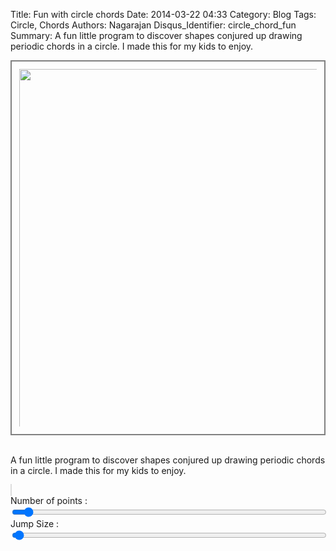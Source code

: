 Title: Fun with circle chords
Date: 2014-03-22 04:33
Category: Blog
Tags: Circle, Chords
Authors: Nagarajan
Disqus_Identifier: circle_chord_fun
Summary: A fun little program to discover shapes conjured up drawing periodic chords in a circle. I made this for my kids to enjoy. <br /> <div style="display: flex; justify-content: center"><img style="width: 600px; border: 2px solid gray; padding: 12px; box-sizing: border-box" src="/images/circle chord screenshot.png" /></div> <br />

A fun little program to discover shapes conjured up drawing periodic chords in a circle. I made this for my kids to enjoy.

<style>
    #DemoCanvas {
        border: 1px solid #ddd;
    }
</style>
<body>
<canvas id="DemoCanvas" style="width: 100%"></canvas>

<br />
<div style="text-align: start">Number of points : </div>
<input type="range" min="1" max="5000" value="200" class="slider" id="numPointsSlider" style="width:100%">
<div id="numPointsDisplay" style="text-align: end"></div>
<div style="text-align: start">Jump Size : </div>
<input type="range" min="1" max="5000" value="40" class="slider" id="kJumpSlider" style="width:100%">
<div id="jumpSizeDisplay" style="text-align: end"></div>

<script>

    let width = 800
    let height = 600
    let nCirPts = 100
    let kJump = 4


    const wb2 = width / 2
    const hb2 = height / 2
    const cRadius = 0.8 * hb2

    let canvas = document.getElementById('DemoCanvas');
    let numPointsSlider = document.getElementById('numPointsSlider');
    let kJumpSlider = document.getElementById('kJumpSlider');
    let numPointsDisplay = document.getElementById('numPointsDisplay')
    let jumpSizeDisplay = document.getElementById('jumpSizeDisplay')

    canvas.setAttribute('width', width)
    canvas.setAttribute('height', height)

    numPointsSlider.oninput = function () {
        nCirPts = parseInt(this.value)
        const context = canvas.getContext('2d')
        context.clearRect(0, 0, canvas.width, canvas.height)
        numPointsDisplay.innerHTML = this.value

        drawFig(nCirPts, cRadius, kJump, canvas)
    }

    kJumpSlider.oninput = function () {
        kJump = parseFloat(this.value)/10.0
        const context = canvas.getContext('2d')
        context.clearRect(0, 0, canvas.width, canvas.height)
        jumpSizeDisplay.innerHTML = kJump.toString()

        drawFig(nCirPts, cRadius, kJump, canvas)
    }



    //Always check for properties and methods, to make sure your code doesn't break in other browsers.
    function line(x1, y1, x2, y2, canvas) {
        if (canvas.getContext) {
            var context = canvas.getContext('2d');
            context.beginPath();
            context.moveTo(x1, y1);
            context.lineTo(x2, y2);
            context.stroke();
        }
    }

    function offsetLine(p1, p2, canvas) {
        let  [x1, y1] = p1
        let [x2, y2] = p2
        x1 = wb2 + x1
        x2 = wb2 + x2
        y1 = hb2 - y1
        y2 = hb2 - y2
        line(x1, y1, x2, y2, canvas)
    }


    function getCircPts(nps, radius) {
        const scale = 2*Math.PI/nps
        const points = [];
        [...Array(nps).keys()].forEach(x => {
            const xs = x*scale
            const px = Math.cos(xs) * radius
            const py = Math.sin(xs) * radius
            points.push([px, py])
        })
        return points
    }


    function drawFig(nps, radius, jump, canvas) {
        const cPtsLocs = getCircPts(nps, radius);
        [...Array(nps).keys()].forEach( x => {
            const l1 = x + 1
            const l2 = Math.round(l1*jump)
            const p1 = cPtsLocs[l1 - 1]
            const p2 = cPtsLocs[(l2 - 1) % nps]
            offsetLine(p1, p2, canvas)
        })
    }

    function sleep(milliseconds) {
        var start = new Date().getTime();
        for (var i = 0; i < 1e7; i++) {
            if ((new Date().getTime() - start) > milliseconds) {
            break;
            }
        }
    }

    drawFig(nCirPts, cRadius, kJump, canvas)
    numPointsDisplay.innerHTML = nCirPts.toString()
    jumpSizeDisplay.innerHTML = kJump.toString()

</script>
</body>
